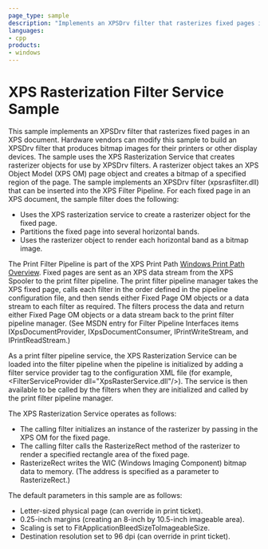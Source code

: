 ```yaml
---
page_type: sample
description: "Implements an XPSDrv filter that rasterizes fixed pages in an XPS document."
languages:
- cpp
products:
- windows
---
```


<!---
    name: XPS Rasterization Filter Service Sample
    platform: DLL
    language: cpp
    category: Print
    description: Implements an XPSDrv filter that rasterizes fixed pages in an XPS document.
    samplefwlink: http://go.microsoft.com/fwlink/p/?LinkId=617951
--->

# XPS Rasterization Filter Service Sample

This sample implements an XPSDrv filter that rasterizes fixed pages in an XPS document. Hardware vendors can modify this sample to build an XPSDrv filter that produces bitmap images for their printers or other display devices. The sample uses the XPS Rasterization Service that creates rasterizer objects for use by XPSDrv filters. A rasterizer object takes an XPS Object Model (XPS OM) page object and creates a bitmap of a specified region of the page. The sample implements an XPSDrv filter (xpsrasfilter.dll) that can be inserted into the XPS Filter Pipeline. For each fixed page in an XPS document, the sample filter does the following:

- Uses the XPS rasterization service to create a rasterizer object for the fixed page.
- Partitions the fixed page into several horizontal bands.
- Uses the rasterizer object to render each horizontal band as a bitmap image.

The Print Filter Pipeline is part of the XPS Print Path [Windows Print Path Overview](https://docs.microsoft.com/windows-hardware/drivers/print/windows-print-path-overview). Fixed pages are sent as an XPS data stream from the XPS Spooler to the print filter pipeline. The print filter pipeline manager takes the XPS fixed page, calls each filter in the order defined in the pipeline configuration file, and then sends either Fixed Page OM objects or a data stream to each filter as required. The filters process the data and return either Fixed Page OM objects or a data stream back to the print filter pipeline manager. (See MSDN entry for Filter Pipeline Interfaces items IXpsDocumentProvider, IXpsDocumentConsumer, IPrintWriteStream, and IPrintReadStream.)

As a print filter pipeline service, the XPS Rasterization Service can be loaded into the filter pipeline when the pipeline is initialized by adding a filter service provider tag to the configuration XML file (for example, \<FilterServiceProvider dll="XpsRasterService.dll"/\>). The service is then available to be called by the filters when they are initialized and called by the print filter pipeline manager.

The XPS Rasterization Service operates as follows:

- The calling filter initializes an instance of the rasterizer by passing in the XPS OM for the fixed page.
- The calling filter calls the RasterizeRect method of the rasterizer to render a specified rectangle area of the fixed page.
- RasterizeRect writes the WIC (Windows Imaging Component) bitmap data to memory. (The address is specified as a parameter to RasterizeRect.)

The default parameters in this sample are as follows:

- Letter-sized physical page (can override in print ticket).
- 0.25-inch margins (creating an 8-inch by 10.5-inch imageable area).
- Scaling is set to FitApplicationBleedSizeToImageableSize.
- Destination resolution set to 96 dpi (can override in print ticket).